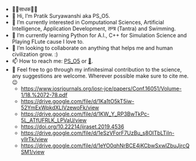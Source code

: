 - 🙏🏻साधक🙏🏻
- 👋 Hi, I’m Pratik Suryawanshi aka PS_O5. 
- 👀 I’m currently interested in Computational Sciences, Artificial Intelligence, Application Development, तन्त्र (Tantra) and Swimming.
- 🌱 I’m currently learning Python for A.I., C++ for Simulation Science and Playing FLute cause I love to.
- 💞️ I’m looking to collaborate on anything that helps me and human civilization grow. :)
- 📫 How to reach me: [PS_O5](https://www.instagram.com/ps_o5 "PS_O5") or [📧](mailto:patsuryawanshi@gmail.com?subject=[GitHub]).
- 📝 Feel free to go through my infinitesimal contribution to the science, any suggestions are welcome. Wherever possible make sure to cite me. 😉
     - https://www.iosrjournals.org/iosr-jce/papers/Conf.16051/Volume-1/18.%2072-78.pdf
     - https://drive.google.com/file/d/1Ka1tO5kT5iw-52YmExWpkdXLIVzewoFk/view
     - https://drive.google.com/file/d/1KW_Y_RP3BwTkPc-5L_ATfUFRLK_LPVaU/view
     - https://doi.org/10.22214/ijraset.2019.4536
     - https://drive.google.com/file/d/1eSzVForF7UzBu_s8OITbLTiIn-yllrTk/view
     - https://drive.google.com/file/d/1eYO0qhNrBCE4jKCbwSxwlZbuJjrcQSM1/view

<!---
PS-O5/PS-O5 is a ✨ special ✨ repository because its `README.md` (this file) appears on your GitHub profile.
You can click the Preview link to take a look at your changes.
--->

